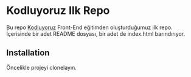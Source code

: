 # Kodluyoruz Ilk Repo
Bu repo [Kodluyoruz](https://kodluyoruz.org/) Front-End eğitimden oluşturduğumuz ilk repo. İçerisinde bir adet README dosyası, bir adet de index.html barındırıyor.
## Installation
Öncelikle projeyi clonelayın.

